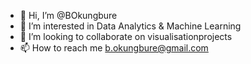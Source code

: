 - 👋 Hi, I’m @BOkungbure
- 👀 I’m interested in Data Analytics & Machine Learning
- 💞️ I’m looking to collaborate on visualisationprojects
- 📫 How to reach me b.okungbure@gmail.com

<!---
BOkungbure/BOkungbure is a ✨ special ✨ repository because its `README.md` (this file) appears on your GitHub profile.
You can click the Preview link to take a look at your changes.
--->
